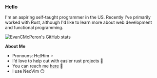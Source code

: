 ### Hello
I'm an aspiring self-taught programmer in the US. Recently I've primarily worked with Rust, although I'd like to learn more about web development and functional programming.

[![EvanCMcPeron's GitHub stats](https://github-readme-stats.vercel.app/api?username=EvanCMcPheron&show_icons=true&theme=transparent)](https://github.com/anuraghazra/github-readme-stats)

**About Me**
- Pronouns: He/Him ♂️
- I'd love to help out with easier rust projects 🦀
- You can reach me [here](https://github.com/EvanCMcPheron/EvanCMcPheron/issues) 📧
- I use NeoVim 😏
